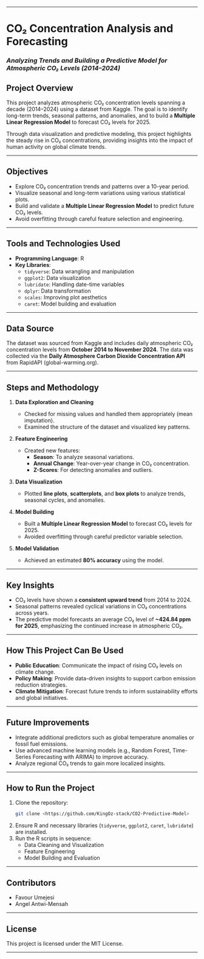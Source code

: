 
---

# **CO₂ Concentration Analysis and Forecasting**  
### *Analyzing Trends and Building a Predictive Model for Atmospheric CO₂ Levels (2014–2024)*  

## **Project Overview**  
This project analyzes atmospheric CO₂ concentration levels spanning a decade (2014–2024) using a dataset from Kaggle. The goal is to identify long-term trends, seasonal patterns, and anomalies, and to build a **Multiple Linear Regression Model** to forecast CO₂ levels for 2025.  

Through data visualization and predictive modeling, this project highlights the steady rise in CO₂ concentrations, providing insights into the impact of human activity on global climate trends.  

---

## **Objectives**  
- Explore CO₂ concentration trends and patterns over a 10-year period.  
- Visualize seasonal and long-term variations using various statistical plots.  
- Build and validate a **Multiple Linear Regression Model** to predict future CO₂ levels.  
- Avoid overfitting through careful feature selection and engineering.  

---

## **Tools and Technologies Used**  
- **Programming Language**: R  
- **Key Libraries**:  
   - `tidyverse`: Data wrangling and manipulation  
   - `ggplot2`: Data visualization  
   - `lubridate`: Handling date-time variables  
   - `dplyr`: Data transformation  
   - `scales`: Improving plot aesthetics  
   - `caret`: Model building and evaluation  

---

## **Data Source**  
The dataset was sourced from Kaggle and includes daily atmospheric CO₂ concentration levels from **October 2014 to November 2024**. The data was collected via the **Daily Atmosphere Carbon Dioxide Concentration API** from RapidAPI (global-warming.org).  

---

## **Steps and Methodology**  
1. **Data Exploration and Cleaning**  
   - Checked for missing values and handled them appropriately (mean imputation).  
   - Examined the structure of the dataset and visualized key patterns.  

2. **Feature Engineering**  
   - Created new features:  
      - **Season**: To analyze seasonal variations.  
      - **Annual Change**: Year-over-year change in CO₂ concentration.  
      - **Z-Scores**: For detecting anomalies and outliers.  

3. **Data Visualization**  
   - Plotted **line plots**, **scatterplots**, and **box plots** to analyze trends, seasonal cycles, and anomalies.  

4. **Model Building**  
   - Built a **Multiple Linear Regression Model** to forecast CO₂ levels for 2025.  
   - Avoided overfitting through careful predictor variable selection.  

5. **Model Validation**  
   - Achieved an estimated **80% accuracy** using the model.  

---

## **Key Insights**  
- CO₂ levels have shown a **consistent upward trend** from 2014 to 2024.  
- Seasonal patterns revealed cyclical variations in CO₂ concentrations across years.  
- The predictive model forecasts an average CO₂ level of **~424.84 ppm for 2025**, emphasizing the continued increase in atmospheric CO₂.  

---

## **How This Project Can Be Used**  
- **Public Education**: Communicate the impact of rising CO₂ levels on climate change.  
- **Policy Making**: Provide data-driven insights to support carbon emission reduction strategies.  
- **Climate Mitigation**: Forecast future trends to inform sustainability efforts and global initiatives.  

---

## **Future Improvements**  
- Integrate additional predictors such as global temperature anomalies or fossil fuel emissions.  
- Use advanced machine learning models (e.g., Random Forest, Time-Series Forecasting with ARIMA) to improve accuracy.  
- Analyze regional CO₂ trends to gain more localized insights.  

---

## **How to Run the Project**  
1. Clone the repository:  
   ```bash  
   git clone <https://github.com/KingOz-stack/CO2-Predictive-Model>  
   ```  
2. Ensure R and necessary libraries (`tidyverse`, `ggplot2`, `caret`, `lubridate`) are installed.  
3. Run the R scripts in sequence:  
   - Data Cleaning and Visualization  
   - Feature Engineering  
   - Model Building and Evaluation  

---

## **Contributors**  
- Favour Umejesi  
- Angel Antwi-Mensah 

---

## **License**  
This project is licensed under the MIT License.  

---

